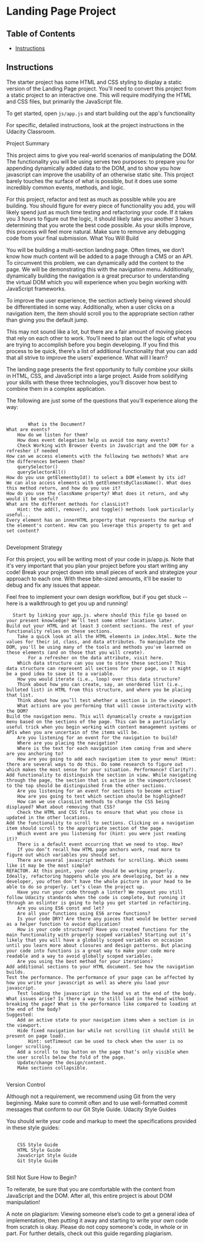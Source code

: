 # Landing Page Project

## Table of Contents

* [Instructions](#instructions)

## Instructions

The starter project has some HTML and CSS styling to display a static version of the Landing Page project. You'll need to convert this project from a static project to an interactive one. This will require modifying the HTML and CSS files, but primarily the JavaScript file.

To get started, open `js/app.js` and start building out the app's functionality

For specific, detailed instructions, look at the project instructions in the Udacity Classroom.

Project Summary

This project aims to give you real-world scenarios of manipulating the DOM. The functionality you will be using serves two purposes: to prepare you for appending dynamically added data to the DOM, and to show you how javascript can improve the usability of an otherwise static site. This project barely touches the surface of what is possible, but it does use some incredibly common events, methods, and logic.

For this project, refactor and test as much as possible while you are building. You should figure for every piece of functionality you add, you will likely spend just as much time testing and refactoring your code. If it takes you 3 hours to figure out the logic, it should likely take you another 3 hours determining that you wrote the best code possible. As your skills improve, this process will feel more natural. Make sure to remove any debugging code from your final submission. What You Will Build

You will be building a multi-section landing page. Often times, we don’t know how much content will be added to a page through a CMS or an API. To circumvent this problem, we can dynamically add the content to the page. We will be demonstrating this with the navigation menu. Additionally, dynamically building the navigation is a great precursor to understanding the virtual DOM which you will experience when you begin working with JavaScript frameworks.

To improve the user experience, the section actively being viewed should be differentiated in some way. Additionally, when a user clicks on a navigation item, the item should scroll you to the appropriate section rather than giving you the default jump.

This may not sound like a lot, but there are a fair amount of moving pieces that rely on each other to work. You’ll need to plan out the logic of what you are trying to accomplish before you begin developing. If you find this process to be quick, there’s a list of additional functionality that you can add that all strive to improve the users’ experience. What will I learn?

The landing page presents the first opportunity to fully combine your skills in HTML, CSS, and JavaScript into a large project. Aside from solidifying your skills with these three technologies, you’ll discover how best to combine them in a complex application.

The following are just some of the questions that you’ll experience along the way:

<pre>
  <code>
		What is the Document?
What are events?
    How do we listen for them?
    How does event delegation help us avoid too many events?
    Check Working with Browser Events in JavaScript and the DOM for a refresher if needed
How can we access elements with the following two methods? What are the differences between them?
    querySelector()
    querySelectorAll()
How do you use getElementbyId() to select a DOM element by its id?
We can also access elements with getElementsByClassName(). What does this method return, and how do you use it?
How do you use the className property? What does it return, and why would it be useful?
What are the different methods for classList?
    Hint: the add(), remove(), and toggle() methods look particularly useful...
Every element has an innerHTML property that represents the markup of the element's content. How can you leverage this property to get and set content?
  </code>
</pre>

Development Strategy

For this project, you will be writing most of your code in js/app.js. Note that it's very important that you plan your project before you start writing any code! Break your project down into small pieces of work and strategize your approach to each one. With these bite-sized amounts, it'll be easier to debug and fix any issues that appear.

Feel free to implement your own design workflow, but if you get stuck -- here is a walkthrough to get you up and running!

<pre>
  <code>Start by linking your app.js. where should this file go based on your present knowledge? We’ll test some other locations later.
Build out your HTML and at least 3 content sections. The rest of your functionality relies on these sections.
    Take a quick look at all the HTML elements in index.html. Note the values for their id, class, and data attributes. To manipulate the DOM, you'll be using many of the tools and methods you've learned on these elements (and on those that you will create).
        For a refresher on the data attribute, visit here.
    Which data structure can you use to store these sections? This data structure can represent all sections for your page, so it might be a good idea to save it to a variable.
    How you would iterate (i.e., loop) over this data structure?
    Think about how you can create, say, an unordered list (i.e., bulleted list) in HTML from this structure, and where you be placing that list.
    Think about how you’ll test whether a section is in the viewport.
    What actions are you performing that will cause interactivity with the DOM?
Build the navigation menu. This will dynamically create a navigation menu based on the sections of the page. This can be a particularly useful trick when you begin working with content management systems or APIs when you are uncertain of the items will be.
    Are you listening for an event for the navigation to build?
    Where are you placing the navigation?
    Where is the text for each navigation item coming from and where are you anchoring to?
    How are you going to add each navigation item to your menu? (Hint: there are several ways to do this. Do some research to figure out which makes the most sense for your situation. Performance? Clarity?).
Add functionality to distinguish the section in view. While navigating through the page, the section that is active in the viewport/closest to the top should be distinguished from the other sections.
    Are you listening for an event for sections to become active?
    How are you going to test which section should be highlighted?
    How can we use classList methods to change the CSS being displayed? What about removing that CSS?
    Check the HTML and CSS files to ensure that what you chose is updated in the other locations.
Add the functionality to scroll to sections. Clicking on a navigation item should scroll to the appropriate section of the page.
    Which event are you listening for (hint: you were just reading it)?
    There is a default event occurring that we need to stop. How?
    If you don’t recall how HTML page anchors work, read more to figure out which variables you should set.
    There are several javascript methods for scrolling. Which seems like it may be the most simple?
REFACTOR. At this point, your code should be working properly. Ideally, refactoring happens while you are developing, but as a new developer, you often don’t have the whole picture in your head to be able to do so properly. Let’s clean the project up.
    Have you run your code through a linter? We request you still follow Udacity standards when the code is complete, but running it through an eslinter is going to help you get started in refactoring.
    Are you using ES6 const and let?
    Are all your functions using ES6 arrow functions?
    Is your code DRY? Are there any pieces that would be better served as a helper function to avoid duplication?
    How is your code structured? Have you created functions for the main functionality with properly scoped variables? Starting out it’s likely that you will have a globally scoped variables on occasion until you learn more about closures and design patterns. But placing your code into functions is a great way to make your code more readable and a way to avoid globally scoped variables.
    Are you using the best method for your iterations?
Add additional sections to your HTML document. See how the navigation builds.
Test the performance. The performance of your page can be affected by how you write your javascript as well as where you load your javascript.
    Test loading the javascript in the head vs at the end of the body. What issues arise? Is there a way to still load in the head without breaking the page? What is the performance like compared to loading at the end of the body?
Suggested:
    Add an active state to your navigation items when a section is in the viewport.
    Hide fixed navigation bar while not scrolling (it should still be present on page load).
        Hint: setTimeout can be used to check when the user is no longer scrolling.
    Add a scroll to top button on the page that’s only visible when the user scrolls below the fold of the page.
    Update/change the design/content.
    Make sections collapsible.
    </code>
</pre>

Version Control

Although not a requirement, we recommend using Git from the very beginning. Make sure to commit often and to use well-formatted commit messages that conform to our Git Style Guide. Udacity Style Guides

You should write your code and markup to meet the specifications provided in these style guides:

<pre>
  <code>
    CSS Style Guide
    HTML Style Guide
    JavaScript Style Guide
    Git Style Guide
  </code>
</pre>Still Not Sure How to Begin?

To reiterate, be sure that you are comfortable with the content from JavaScript and the DOM. After all, this entire project is about DOM manipulation!

A note on plagiarism: Viewing someone else’s code to get a general idea of implementation, then putting it away and starting to write your own code from scratch is okay. Please do not copy someone's code, in whole or in part. For further details, check out this guide regarding plagiarism.


